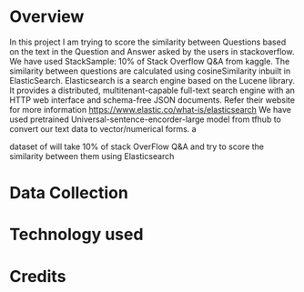# Overview
In this project I am trying to score the similarity between Questions based on the text in the Question and Answer asked by the users in stackoverflow.
We have used StackSample: 10% of Stack Overflow Q&A from kaggle.
The similarity between questions are calculated using cosineSimilarity inbuilt in ElasticSearch. 
Elasticsearch is a search engine based on the Lucene library. It provides a distributed, multitenant-capable full-text search engine with an HTTP web interface and schema-free JSON documents.
Refer their website for more information https://www.elastic.co/what-is/elasticsearch 
We have used pretrained Universal-sentence-encorder-large model from tfhub to convert our text data to vector/numerical forms.
a


dataset of will take 10% of stack OverFlow Q&amp;A and try to score the similarity between them using Elasticsearch 
# Data Collection

# Technology used

# Credits
